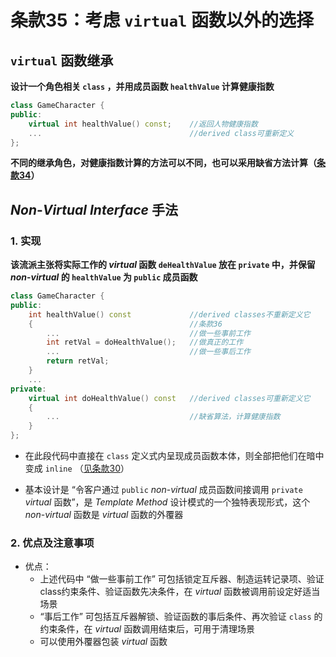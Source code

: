 # 条款35：考虑 `virtual` 函数以外的选择

## `virtual` 函数继承

**设计一个角色相关 `class` ，并用成员函数 `healthValue` 计算健康指数**

```C++
class GameCharacter {
public:
    virtual int healthValue() const;	//返回人物健康指数
    ...									//derived class可重新定义
};
```

**不同的继承角色，对健康指数计算的方法可以不同，也可以采用缺省方法计算（[条款34](条款34：区分接口继承和实现继承.md)）**



## $Non$-$Virtual$ $Interface$ 手法

### 1. 实现

**该流派主张将实际工作的 $virtual$ 函数 `deHealthValue` 放在 `private` 中，并保留 $non$-$virtual$ 的 `healthValue` 为 `public` 成员函数**

```C++
class GameCharacter {
public:
    int healthValue() const				//derived classes不重新定义它
    {									//条款36
        ...								//做一些事前工作
        int retVal = doHealthValue();	//做真正的工作
        ...								//做一些事后工作
        return retVal;
    }
    ...
private:
    virtual int doHealthValue() const	//derived classes可重新定义它
    {				
        ...								//缺省算法，计算健康指数
    }
};
```

+ 在此段代码中直接在 `class` 定义式内呈现成员函数本体，则全部把他们在暗中变成 `inline` （[见条款30](F:\滔天\文件\学校\大学\专业\C++\C++笔记\5.实现\条款30：彻底了解inline.md)）

+ 基本设计是 “令客户通过 `public` $non$-$virtual$ 成员函数间接调用 `private` $virtual$ 函数”，是 $Template\ Method$ 设计模式的一个独特表现形式，这个 $non$-$virtual$ 函数是 $virtual$ 函数的外覆器



### 2. 优点及注意事项

+ 优点：
  + 上述代码中 “做一些事前工作” 可包括锁定互斥器、制造运转记录项、验证class约束条件、验证函数先决条件，在 $virtual$ 函数被调用前设定好适当场景
  +  “事后工作” 可包括互斥器解锁、验证函数的事后条件、再次验证 `class` 的约束条件，在 $virtual$ 函数调用结束后，可用于清理场景
  + 可以使用外覆器包装 $virtual$ 函数